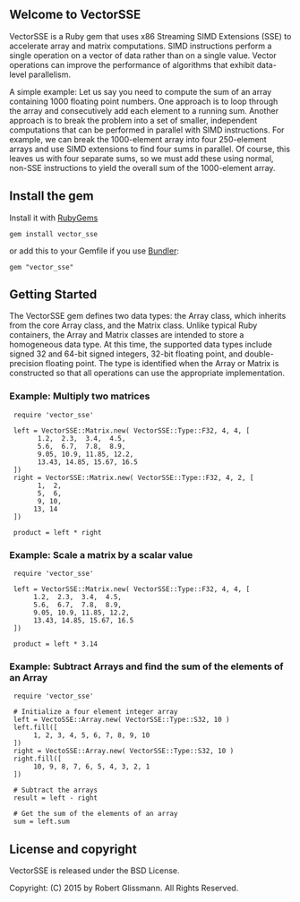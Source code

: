 ## Welcome to VectorSSE ##

VectorSSE is a Ruby gem that uses x86 Streaming SIMD Extensions (SSE) to accelerate
array and matrix computations. SIMD instructions perform a single operation
on a vector of data rather than on a single value. Vector operations can
improve the performance of algorithms that exhibit data-level parallelism.

A simple example:
Let us say you need to compute the sum of an array containing 1000 floating
point numbers. One approach is to loop through the array and consecutively add
each element to a running sum. Another approach is to break the problem
into a set of smaller, independent computations that can be performed in parallel
with SIMD instructions. For example, we can break the 1000-element array into
four 250-element arrays and use SIMD extensions to find four sums in parallel.
Of course, this leaves us with four separate sums, so we must add these using
normal, non-SSE instructions to yield the overall sum of the 1000-element array.


## Install the gem ##

Install it with [RubyGems](https://rubygems.org/)

    gem install vector_sse

or add this to your Gemfile if you use [Bundler](http://gembundler.com/):

    gem "vector_sse"


## Getting Started ##

The VectorSSE gem defines two data types: the Array class, which inherits from
the core Array class, and the Matrix class. Unlike typical Ruby containers, the
Array and Matrix classes are intended to store a homogeneous data type. At this
time, the supported data types include signed 32 and 64-bit signed integers,
32-bit floating point, and double-precision floating point. The type is
identified when the Array or Matrix is constructed so that all operations can
use the appropriate implementation.


### Example: Multiply two matrices ###

     require 'vector_sse'

     left = VectorSSE::Matrix.new( VectorSSE::Type::F32, 4, 4, [
           1.2,  2.3,  3.4,  4.5,
           5.6,  6.7,  7.8,  8.9,
           9.05, 10.9, 11.85, 12.2,
           13.43, 14.85, 15.67, 16.5
     ])
     right = VectorSSE::Matrix.new( VectorSSE::Type::F32, 4, 2, [
           1,  2,
           5,  6,
           9, 10,
          13, 14
     ])

     product = left * right


### Example: Scale a matrix by a scalar value ###

     require 'vector_sse'

     left = VectorSSE::Matrix.new( VectorSSE::Type::F32, 4, 4, [
          1.2,  2.3,  3.4,  4.5,
          5.6,  6.7,  7.8,  8.9,
          9.05, 10.9, 11.85, 12.2,
          13.43, 14.85, 15.67, 16.5
     ])

     product = left * 3.14


### Example: Subtract Arrays and find the sum of the elements of an Array ###

     require 'vector_sse'

     # Initialize a four element integer array
     left = VectoSSE::Array.new( VectorSSE::Type::S32, 10 )
     left.fill([
          1, 2, 3, 4, 5, 6, 7, 8, 9, 10
     ])
     right = VectoSSE::Array.new( VectorSSE::Type::S32, 10 )
     right.fill([
          10, 9, 8, 7, 6, 5, 4, 3, 2, 1
     ])

     # Subtract the arrays
     result = left - right

     # Get the sum of the elements of an array
     sum = left.sum


## License and copyright ##

VectorSSE is released under the BSD License.

Copyright: (C) 2015 by Robert Glissmann. All Rights Reserved.
